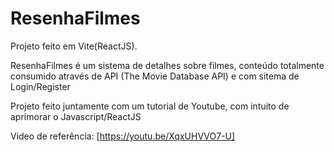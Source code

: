 # ResenhaFilmes
Projeto feito em Vite(ReactJS).

ResenhaFilmes é um sistema de detalhes sobre filmes, conteúdo totalmente consumido através de API (The Movie Database API) e com sitema de Login/Register

Projeto feito juntamente com um tutorial de Youtube, com intuito de aprimorar o Javascript/ReactJS

Video de referência: [https://youtu.be/XqxUHVVO7-U]